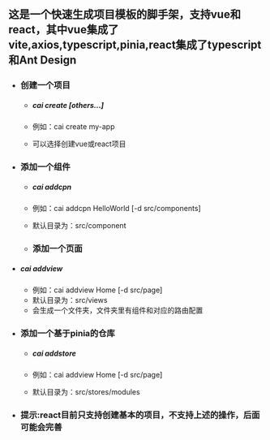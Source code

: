 ## 这是一个快速生成项目模板的脚手架，支持vue和react，其中vue集成了vite,axios,typescript,pinia,react集成了typescript和Ant Design

- ### 创建一个项目

  - ##### cai create <project> [others...] 

  - 例如：cai create my-app 

  - 可以选择创建vue或react项目

- ### 添加一个组件

  - ##### cai addcpn <name>

  - 例如：cai addcpn HelloWorld [-d src/components]

  - 默认目录为：src/component

  - ### 添加一个页面

- ##### cai addview <view>

  - 例如：cai addview Home [-d src/page]
  - 默认目录为：src/views
  - 会生成一个文件夹，文件夹里有组件和对应的路由配置

- ### 添加一个基于pinia的仓库

  - ##### cai addstore <store>

  - 例如：cai addview Home [-d src/page]

  - 默认目录为：src/stores/modules

- ### 提示:react目前只支持创建基本的项目，不支持上述的操作，后面可能会完善







